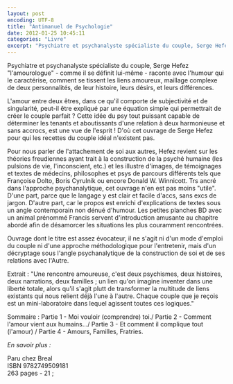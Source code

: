 ```yaml
---
layout: post
encoding: UTF-8
title: "Antimanuel de Psychologie"
date: 2012-01-25 10:45:11
categories: "Livre"
excerpt: "Psychiatre et psychanalyste spécialiste du couple, Serge Hefez 'l'amourologue' - comme il se définit lui-même - raconte avec l'humour qui le caractérise, comment se tissent les liens amoureux, maillage complexe de deux personnalités, de leur histoire, leurs désirs, et leurs différences."
---
```

Psychiatre et psychanalyste spécialiste du couple, Serge Hefez "l'amourologue" - comme il se définit lui-même - raconte avec l'humour qui le caractérise, comment se tissent les liens amoureux, maillage complexe de deux personnalités, de leur histoire, leurs désirs, et leurs différences.
  
L'amour entre deux êtres, dans ce qu'il comporte de subjectivité et de singularité, peut-il être expliqué par une équation simple qui permettrait de créer le couple parfait ? Cette idée du psy tout puissant capable de déterminer les tenants et aboutissants d'une relation à deux harmonieuse et sans accrocs, est une vue de l'esprit ! D'où cet ouvrage de Serge Hefez pour qui les recettes du couple idéal n'existent pas.   
  
Pour nous parler de l'attachement de soi aux autres, Hefez revient sur les théories freudiennes ayant trait à la construction de la psyché humaine (les pulsions de vie, l'inconscient, etc.) et les illustre d'images, de témoignages et textes de médecins, philosophes et psys de parcours différents tels que Françoise Dolto, Boris Cyrulnik ou encore Donald W. Winnicott. Trs ancré dans l'approche psychanalytique, cet ouvrage n'en est pas moins "utile". D'une part, parce que le langage y est clair et facile d'accs, sans excs de jargon. D'autre part, car le propos est enrichi d'explications de textes sous un angle contemporain non dénué d'humour. Les petites planches BD avec un animal prénommé Francis servent d'introduction amusante au chapitre abordé afin de désamorcer les situations les plus couramment rencontrées.  
  
Ouvrage dont le titre est assez évocateur, il ne s'agit ni d'un mode d'emploi du couple ni d'une approche méthodologique pour l'entretenir, mais d'un décryptage sous l'angle psychanalytique de la construction de soi et de ses relations avec l'Autre.  
  
Extrait : "Une rencontre amoureuse, c'est deux psychismes, deux histoires, deux narrations, deux familles ; un lien qu'on imagine inventer dans une liberté totale, alors qu'il s'agit plutt de transformer la multitude de liens existants qui nous relient déjà l'une à l'autre. Chaque couple que je reçois est un mini-laboratoire dans lequel agissent toutes ces logiques."  
  
Sommaire : Partie 1 - Moi vouloir (comprendre) toi./ Partie 2 - Comment l'amour vient aux humains.../ Partie 3 - Et comment il complique tout (l'amour) / Partie 4 - Amours, Familles, Fratries.  
  
_En savoir plus :_   
  
Paru chez Breal  
ISBN 9782749509181  
263 pages - 21 ;